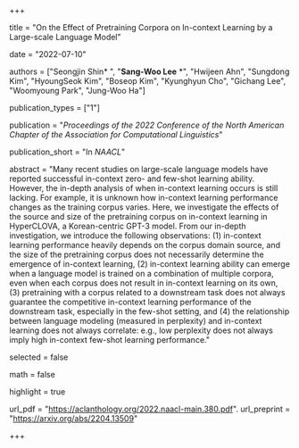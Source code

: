 +++

title = "On the Effect of Pretraining Corpora on In-context Learning by a Large-scale Language Model"

date = "2022-07-10"

authors = ["Seongjin Shin* ", "**Sang-Woo Lee** *", "Hwijeen Ahn", "Sungdong Kim", "HyoungSeok Kim", "Boseop Kim", "Kyunghyun Cho", "Gichang Lee", "Woomyoung Park", "Jung-Woo Ha"]

publication_types = ["1"]

publication = "*Proceedings of the 2022 Conference of the North American Chapter of the Association for Computational Linguistics*"

publication_short = "In *NAACL*"

abstract = "Many recent studies on large-scale language models have reported successful in-context zero- and few-shot learning ability. However, the in-depth analysis of when in-context learning occurs is still lacking. For example, it is unknown how in-context learning performance changes as the training corpus varies. Here, we investigate the effects of the source and size of the pretraining corpus on in-context learning in HyperCLOVA, a Korean-centric GPT-3 model. From our in-depth investigation, we introduce the following observations: (1) in-context learning performance heavily depends on the corpus domain source, and the size of the pretraining corpus does not necessarily determine the emergence of in-context learning, (2) in-context learning ability can emerge when a language model is trained on a combination of multiple corpora, even when each corpus does not result in in-context learning on its own, (3) pretraining with a corpus related to a downstream task does not always guarantee the competitive in-context learning performance of the downstream task, especially in the few-shot setting, and (4) the relationship between language modeling (measured in perplexity) and in-context learning does not always correlate: e.g., low perplexity does not always imply high in-context few-shot learning performance."

selected = false

math = false

highlight = true

url_pdf = "https://aclanthology.org/2022.naacl-main.380.pdf". 
url_preprint = "https://arxiv.org/abs/2204.13509"

+++


